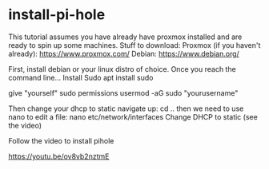 # install-pi-hole


This tutorial assumes you have already have proxmox installed and are ready to spin up some machines.
Stuff to download:
Proxmox (if you haven't already): https://www.proxmox.com/
Debian: https://www.debian.org/

First, install debian or your linux distro of choice.
Once you reach the command line...
Install Sudo
apt install sudo

give "yourself" sudo permissions
usermod -aG sudo "yourusername"

Then change your dhcp to static
navigate up:
cd ..
then we need to use nano to edit a file:
nano etc/network/interfaces
Change DHCP to static (see the video)

Follow the video to install pihole

https://youtu.be/ov8vb2nztmE
